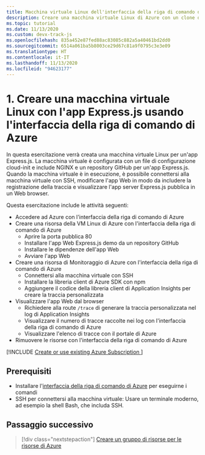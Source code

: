 ```yaml
---
title: Macchina virtuale Linux dell'interfaccia della riga di comando di Azure
description: Creare una macchina virtuale Linux di Azure con un clone di un'app basata su Express.js da un repository GitHub.
ms.topic: tutorial
ms.date: 11/13/2020
ms.custom: devx-track-js
ms.openlocfilehash: 835a452e87fed88ac83085c882a5a40461bd2dd0
ms.sourcegitcommit: 6514a061ba5b8003ce29d67c81a9f0795c3e3e09
ms.translationtype: HT
ms.contentlocale: it-IT
ms.lasthandoff: 11/13/2020
ms.locfileid: "94623177"
---
```

# <a name="1-create-linux-virtual-machine-with-expressjs-app-using-azure-cli"></a>1. Creare una macchina virtuale Linux con l'app Express.js usando l'interfaccia della riga di comando di Azure

In questa esercitazione verrà creata una macchina virtuale Linux per un'app Express.js. La macchina virtuale è configurata con un file di configurazione cloud-init e include NGINX e un repository GitHub per un'app Express.js. Quando la macchina virtuale è in esecuzione, è possibile connettersi alla macchina virtuale con SSH, modificare l'app Web in modo da includere la registrazione della traccia e visualizzare l'app server Express.js pubblica in un Web browser.

Questa esercitazione include le attività seguenti:

* Accedere ad Azure con l'interfaccia della riga di comando di Azure
* Creare una risorsa della VM Linux di Azure con l'interfaccia della riga di comando di Azure
    * Aprire la porta pubblica 80
    * Installare l'app Web Express.js demo da un repository GitHub
    * Installare le dipendenze dell'app Web
    * Avviare l'app Web
* Creare una risorsa di Monitoraggio di Azure con l'interfaccia della riga di comando di Azure
    * Connettersi alla macchina virtuale con SSH
    * Installare la libreria client di Azure SDK con npm
    * Aggiungere il codice della libreria client di Application Insights per creare la traccia personalizzata
* Visualizzare l'app Web dal browser
    * Richiedere alla route `/trace` di generare la traccia personalizzata nel log di Application Insights
    * Visualizzare il numero di tracce raccolte nei log con l'interfaccia della riga di comando di Azure
    * Visualizzare l'elenco di tracce con il portale di Azure
* Rimuovere le risorse con l'interfaccia della riga di comando di Azure

[!INCLUDE [Create or use existing Azure Subscription ](../../includes/environment-subscription-h2.md)]

## <a name="prerequisites"></a>Prerequisiti

* Installare l'[interfaccia della riga di comando di Azure](/cli/azure/install-azure-cli) per eseguirne i comandi
* SSH per connettersi alla macchina virtuale: Usare un terminale moderno, ad esempio la shell Bash, che includa SSH.

## <a name="next-step"></a>Passaggio successivo

> [!div class="nextstepaction"]
> [Creare un gruppo di risorse per le risorse di Azure](create-azure-monitoring-application-insights-web-resource.md) 